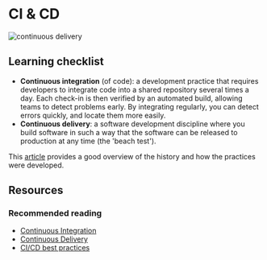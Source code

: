 # CI & CD

![continuous delivery](../../.gitbook/assets/continuous_delivery_pipeline.png)

## Learning checklist

* **Continuous integration** \(of code\): a development practice that requires developers to integrate code into a shared repository several times a day. Each check-in is then verified by an automated build, allowing teams to detect problems early. By integrating regularly, you can detect errors quickly, and locate them more easily.
* **Continuous delivery**: a software development discipline where you build software in such a way that the software can be released to production at any time \(the 'beach test'\).

This [article](https://thenewstack.io/understanding-the-difference-between-ci-and-cd/) provides a good overview of the history and how the practices were developed.

## Resources

### Recommended reading

* [Continuous Integration](https://www.martinfowler.com/articles/continuousIntegration.html)
* [Continuous Delivery](https://martinfowler.com/bliki/ContinuousDelivery.html)
* [CI/CD best practices](https://www.digitalocean.com/community/tutorials/an-introduction-to-ci-cd-best-practices)

